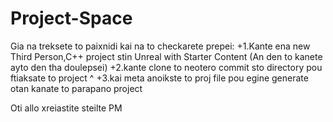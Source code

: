 # Project-Space

Gia na treksete to paixnidi kai na to checkarete prepei:
  +1.Kante ena new Third Person,C++ project stin Unreal with Starter Content (An den to kanete ayto den tha doulepsei)
  +2.kante clone to neotero commit sto directory pou ftiaksate to project ^
  +3.kai meta anoikste to proj file pou egine generate otan kanate to parapano project
  
 Oti allo xreiastite steilte PM
